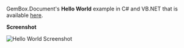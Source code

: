 GemBox.Document's **Hello World** example in C# and VB.NET that is available [here](https://www.gemboxsoftware.com/document/examples/c-sharp-vb-net-word-pdf-library/801).

**Screenshot**

![Hello World Screenshot](https://www.gemboxsoftware.com/Document/Examples/Content/HelloWorld/HelloWorld/HelloWorld.png)